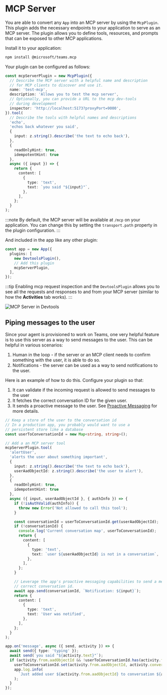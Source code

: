# MCP Server

You are able to convert any `App` into an MCP server by using the `McpPlugin`. This plugin adds the necessary endpoints to your application to serve as an MCP server. The plugin allows you to define tools, resources, and prompts that can be exposed to other MCP applications. 

Install it to your application:

```bash
npm install @microsoft/teams.mcp
```

Your plugin can be configured as follows:

```ts
const mcpServerPlugin = new McpPlugin({
  // Describe the MCP server with a helpful name and description
  // for MCP clients to discover and use it.
  name: 'test-mcp',
  description: 'Allows you to test the mcp server',
  // Optionally, you can provide a URL to the mcp dev-tools
  // during development
  inspector: 'http://localhost:5173?proxyPort=9000',
}).tool(
  // Describe the tools with helpful names and descriptions
  'echo',
  'echos back whatever you said',
  {
    input: z.string().describe('the text to echo back'),
  },
  {
    readOnlyHint: true,
    idempotentHint: true
  },
  async ({ input }) => {
    return {
      content: [
        {
          type: 'text',
          text: `you said "${input}"`,
        },
      ],
    };
  }
);
```

:::note
By default, the MCP server will be available at `/mcp` on your application. You can change this by setting the `transport.path` property in the plugin configuration.
:::

And included in the app like any other plugin:

```ts
const app = new App({
  plugins: [
    new DevtoolsPlugin(),
    // Add this plugin
    mcpServerPlugin,
  ],
});
```

:::tip
Enabling mcp request inspection and the `DevtoolsPlugin` allows you to see all the requests and responses to and from your MCP server (similar to how the **Activities** tab works).
:::

![MCP Server in Devtools](/screenshots/mcp-devtools.gif)

## Piping messages to the user

Since your agent is provisioned to work on Teams, one very helpful feature is to use this server as a way to send messages to the user. This can be helpful in various scenarios:

1. Human in the loop - if the server or an MCP client needs to confirm something with the user, it is able to do so.
2. Notifications - the server can be used as a way to send notifications to the user.

Here is an example of how to do this. Configure your plugin so that:
1. It can validate if the incoming request is allowed to send messages to the user
2. It fetches the correct conversation ID for the given user. 
3. It sends a proactive message to the user. See [Proactive Messaging](../../../essentials/sending-messages/proactive-messaging) for more details.

```ts
// Keep a store of the user to the conversation id
// In a production app, you probably would want to use a
// persistent store like a database
const userToConversationId = new Map<string, string>();

// Add a an MCP server tool
mcpServerPlugin.tool(
  'alertUser',
  'alerts the user about something important',
  {
    input: z.string().describe('the text to echo back'),
    userAadObjectId: z.string().describe('the user to alert'),
  },
  {
    readOnlyHint: true,
    idempotentHint: true
  },
  async ({ input, userAadObjectId }, { authInfo }) => {
    if (!isAuthValid(authInfo)) {
      throw new Error('Not allowed to call this tool');
    }

    const conversationId = userToConversationId.get(userAadObjectId);
    if (!conversationId) {
      console.log('Current conversation map', userToConversationId);
      return {
        content: [
          {
            type: 'text',
            text: `user ${userAadObjectId} is not in a conversation`,
          },
        ],
      };
    }

    // Leverage the app's proactive messaging capabilities to send a mesage to
    // correct conversation id.
    await app.send(conversationId, `Notification: ${input}`);
    return {
      content: [
        {
          type: 'text',
          text: 'User was notified',
        },
      ],
    };
  }
);
```

```ts
app.on('message', async ({ send, activity }) => {
  await send({ type: 'typing' });
  await send(`you said "${activity.text}"`);
  if (activity.from.aadObjectId && !userToConversationId.has(activity.from.aadObjectId)) {
    userToConversationId.set(activity.from.aadObjectId, activity.conversation.id);
    app.log.info(
      `Just added user ${activity.from.aadObjectId} to conversation ${activity.conversation.id}`
    );
  }
});
```

